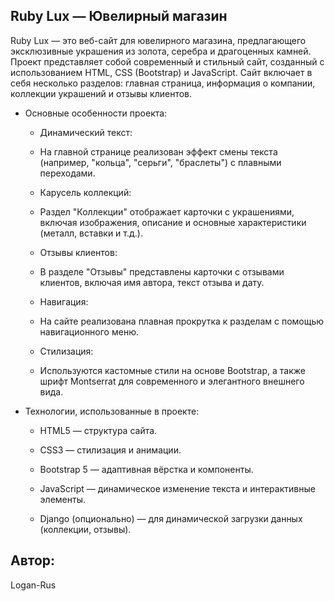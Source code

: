 ## Ruby Lux — Ювелирный магазин

Ruby Lux — это веб-сайт для ювелирного магазина, предлагающего эксклюзивные украшения из золота, серебра и драгоценных камней. 
Проект представляет собой современный и стильный сайт, созданный с использованием HTML, CSS (Bootstrap) и JavaScript. 
Сайт включает в себя несколько разделов: главная страница, информация о компании, коллекции украшений и отзывы клиентов.

- Основные особенности проекта:

  - Динамический текст:
  - На главной странице реализован эффект смены текста (например, "кольца", "серьги", "браслеты") с плавными переходами.

  - Карусель коллекций:
  - Раздел "Коллекции" отображает карточки с украшениями, включая изображения, описание и основные характеристики (металл, вставки и т.д.).

  - Отзывы клиентов:
  - В разделе "Отзывы" представлены карточки с отзывами клиентов, включая имя автора, текст отзыва и дату.

  - Навигация:
  - На сайте реализована плавная прокрутка к разделам с помощью навигационного меню.

  - Стилизация:
  - Используются кастомные стили на основе Bootstrap, а также шрифт Montserrat для современного и элегантного внешнего вида.

- Технологии, использованные в проекте:

  - HTML5 — структура сайта.

  - CSS3 — стилизация и анимации.

  - Bootstrap 5 — адаптивная вёрстка и компоненты.

  - JavaScript — динамическое изменение текста и интерактивные элементы.

  - Django (опционально) — для динамической загрузки данных (коллекции, отзывы).

## Автор:
Logan-Rus
